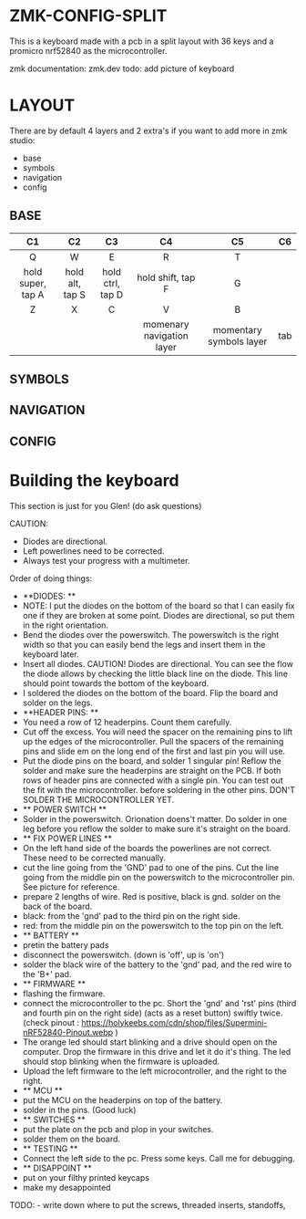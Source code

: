 # ZMK-CONFIG-SPLIT 

This is a keyboard made with a pcb in a split layout with 36 keys and a promicro nrf52840 as the microcontroller.

zmk documentation: zmk.dev
todo: add picture of keyboard


# LAYOUT

There are by default 4 layers and 2 extra's if you want to add more in zmk studio:
* base 
* symbols
* navigation
* config

## BASE

| C1 | C2 | C3 | C4 | C5 | C6 |
|:---:|:---:|:---:|:---:|:---:|:---:|
| Q | W | E | R | T |  |
| hold super, tap A | hold alt, tap S | hold ctrl, tap D | hold shift, tap F | G |  | 
| Z | X | C | V | B |  |
|   |   |   | momenary navigation layer | momentary symbols layer | tab |

## SYMBOLS

## NAVIGATION

## CONFIG

# Building the keyboard

This section is just for you Glen! (do ask questions)

CAUTION:
* Diodes are directional.
* Left powerlines need to be corrected.
* Always test your progress with a multimeter. 

Order of doing things:
 
* **DIODES: **
* NOTE: I put the diodes on the bottom of the board so that I can easily fix one if they are broken at some point. Diodes are directional, so put them in the right orientation.
* Bend the diodes over the powerswitch. The powerswitch is the right width so that you can easily bend the legs and insert them in the keyboard later.
* Insert all diodes. CAUTION! Diodes are directional. You can see the flow the diode allows by checking the little black line on the diode. This line should point towards the bottom of the keyboard.
* I soldered the diodes on the bottom of the board. Flip the board and solder on the legs. 
* **HEADER PINS: **
* You need a row of 12 headerpins. Count them carefully. 
* Cut off the excess. You will need the spacer on the remaining pins to lift up the edges of the microcontroller. Pull the spacers of the remaining pins and slide em on the long end of the first and last pin you will use.
* Put the diode pins on the board, and solder 1 singular pin! Reflow the solder and make sure the headerpins are straight on the PCB. If both rows of header pins are connected with a single pin. You can test out the fit with the microcontroller. before soldering in the other pins. DON'T SOLDER THE MICROCONTROLLER YET.
* ** POWER SWITCH **
* Solder in the powerswitch. Orionation doens't matter. Do solder in one leg before you reflow the solder to make sure it's straight on the board.
* ** FIX POWER LINES **
* On the left hand side of the boards the powerlines are not correct. These need to be corrected manually.
* cut the line going from the 'GND' pad to one of the pins. Cut the line going from the middle pin on the powerswitch to the microcontroller pin. See picture for reference.
* prepare 2 lengths of wire. Red is positive, black is gnd. solder on the back of the board.
* black: from the 'gnd' pad to the third pin on the right side. 
* red: from the middle pin on the powerswitch to the top pin on the left. 
* ** BATTERY **
* pretin the battery pads
* disconnect the powerswitch. (down is 'off', up is 'on')
* solder the black wire of the battery to the 'gnd' pad, and the red wire to the 'B+' pad.
* ** FIRMWARE **
* flashing the firmware. 
* connect the microcontroller to the pc. Short the 'gnd' and 'rst' pins (third and fourth pin on the right side) (acts as a reset button) swiftly twice. (check pinout : https://holykeebs.com/cdn/shop/files/Supermini-nRF52840-Pinout.webp )
* The orange led should start blinking and a drive should open on the computer. Drop the firmware in this drive and let it do it's thing. The led should stop blinking when the firmware is uploaded.
* Upload the left firmware to the left microcontroller, and the right to the right.
* ** MCU **
* put the MCU on the headerpins on top of the battery. 
* solder in the pins. (Good luck) 
* ** SWITCHES ** 
* put the plate on the pcb and plop in your switches. 
* solder them on the board. 
* ** TESTING **
* Connect the left side to the pc. Press some keys. Call me for debugging. 
* ** DISAPPOINT **
* put on your filthy printed keycaps
* make my desappointed 

TODO: - write down where to put the screws, threaded inserts, standoffs, 



